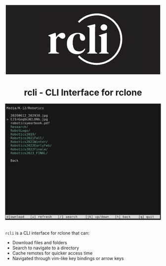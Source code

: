 <!-- MANPAGE: BEGIN EXCLUDED SECTION -->
<div align="center">
   <img width="500" alt="rcli Logo" src="https://raw.githubusercontent.com/Desperationis/rcli/dev/.github/banner.png">
   <br />
   <h1 align="center">rcli - CLI Interface for rclone</h1>
   <img alt="Demo" src="https://raw.githubusercontent.com/Desperationis/rcli/dev/.github/demo.gif">
</div>
<!-- MANPAGE: END EXCLUDED SECTION -->

<br />

`rcli` is a CLI interface for rclone that can:
* Download files and folders
* Search to navigate to a directory
* Cache remotes for quicker access time
* Navigated through vim-like key bindings or arrow keys


